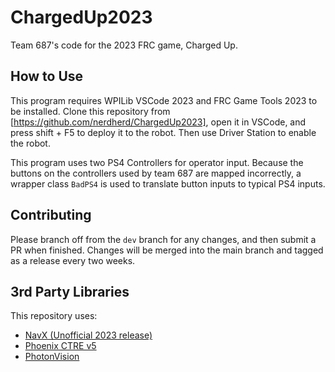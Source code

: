 # ChargedUp2023

Team 687's code for the 2023 FRC game, Charged Up.

## How to Use

This program requires WPILib VSCode 2023 and FRC Game Tools 2023 to be installed.
Clone this repository from [https://github.com/nerdherd/ChargedUp2023], open it in VSCode, and press shift + F5 to deploy it to the robot. 
Then use Driver Station to enable the robot.

This program uses two PS4 Controllers for operator input. Because the buttons on the controllers used by team 687 are mapped incorrectly,
a wrapper class `BadPS4` is used to translate button inputs to typical PS4 inputs.

## Contributing

Please branch off from the `dev` branch for any changes, and then submit a PR when finished. 
Changes will be merged into the main branch and tagged as a release every two weeks.

## 3rd Party Libraries

This repository uses:
- [NavX (Unofficial 2023 release)](https://github.com/rzblue/navx-frc)
- [Phoenix CTRE v5](https://store.ctr-electronics.com/software/)
- [PhotonVision](https://photonvision.org/)
